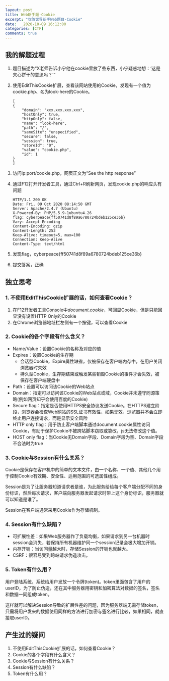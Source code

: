 ```yaml
---
layout: post
title: Web新手题-Cookie
excerpt: "攻防世界新手Web题目-Cookie"
date:   2020-10-09 16:12:00
categories: [CTF]
comments: true
---
```


## 我的解题过程

1. 题目描述为“X老师告诉小宁他在cookie里放了些东西，小宁疑惑地想：‘这是夹心饼干的意思吗？’”

2. 使用EditThisCookie扩展，查看该网站使用的Cookie，发现有一个值为cookie.php、名为look-here的Cookie。

   ```cookie
   [
   {
       "domain": "xxx.xxx.xxx.xxx",
       "hostOnly": true,
       "httpOnly": false,
       "name": "look-here",
       "path": "/",
       "sameSite": "unspecified",
       "secure": false,
       "session": true,
       "storeId": "0",
       "value": "cookie.php",
       "id": 1
   }
   ]
   ```

3. 访问ip:port/cookie.php，网页正文为“See the http response”

4. 通过F12打开开发者工具，通过Ctrl+R刷新网页，发现cookie.php的响应头有问题

   ```http
   HTTP/1.1 200 OK
   Date: Fri, 09 Oct 2020 08:14:50 GMT
   Server: Apache/2.4.7 (Ubuntu)
   X-Powered-By: PHP/5.5.9-1ubuntu4.26
   flag: cyberpeace{ff50741d8f89a6780724bdeb125ce36b}
   Vary: Accept-Encoding
   Content-Encoding: gzip
   Content-Length: 253
   Keep-Alive: timeout=5, max=100
   Connection: Keep-Alive
   Content-Type: text/html
   ```

5. 发现flag，cyberpeace{ff50741d8f89a6780724bdeb125ce36b}

6. 提交答案，正确

## 独立思考

### 1. 不使用EditThisCookie扩展的话，如何查看Cookie？ 

1. 在F12开发者工具Console中*document.cookie*，可回显Cookie，但是只能回显没有设置HTTP Only的Cookie
2. 在Chrome浏览器地址栏左侧有一个按键，可以查看Cookie

### 2. Cookie的各个字段有什么含义？

* Name/Value：设置Cookie的名称及对应的值
* Expires：设置Cookie的生存期
  * 会话型Cookie，Expire属性缺省，仅被保存在客户端内存中，在用户关闭浏览器时失效
  * 持久型Cookie，生存期结束或触发某些销毁Cookie的事件才会失效，被保存在客户端硬盘中
* Path：设置可以访问该Cookie的Web站点
* Domain：指定可以访问该Cookie的Web站点或域，Cookie并未遵守同源策略(例如网页知乎会使用百度的Cookie)
* Secure flag：指定是否使用HTTPS安全协议发送Cookie。在HTTPS建立阶段，浏览器会检查Web网站的SSL证书有效性，如果无效，浏览器并不会立即终止用户连接请求，而是显示安全风险
* HTTP only flag：用于防止客户端脚本通过document.cookie属性访问Cookie，有助于保护Cookie不被跨站脚本窃取或篡改，js无法修改这个值。
* HOST only flag：当Cookie无Domain字段、Domain字段为空、Domain字段不合法时为true

### 3. Cookie与Session有什么关系？

Cookie是保存在客户机中的简单的文本文件，由一个名称、一个值、其他几个用于控制Cookie有效期、安全性、适用范围的可选属性组成。

Session是为了让服务器知道请求者是谁，为此服务给给每个客户端分配不同的身份标识，然后每次请求，客户端向服务器发起请求时带上这个身份标识，服务器就可以知道是谁了。

Session在客户端通常采用Cookie作为存储机制。

### 4. Session有什么缺陷？

* 可扩展性差：如果Web服务器作了负载均衡，如果请求到另一台机器时session会消失，若保持所有机器维护同一个session记录会极大增加开销。
* 内存开销：当访问量越大时，存储Session的开销也就越大。
* CSRF：很容易受到跨站请求伪造攻击。

### 5. Token有什么用？

用户登陆系统，系统给用户发放一个令牌(token)。token里面包含了用户的userID，为了防止伪造，还在其中服务器用密钥和加密算法对数据的签名，签名和数据一同组成token。

这样就可以解决Session导致的扩展性差的问题，因为服务器端无需存储token，只需将用户发来的数据使用同样的方法进行加密与签名进行比较，如果相同，就直接取userID。

## 产生过的疑问

1. 不使用EditThisCookie扩展的话，如何查看Cookie？
2. Cookie的各个字段有什么含义？
3. Cookie与Session有什么关系？
4. Session有什么缺陷？
5. Token有什么用？


